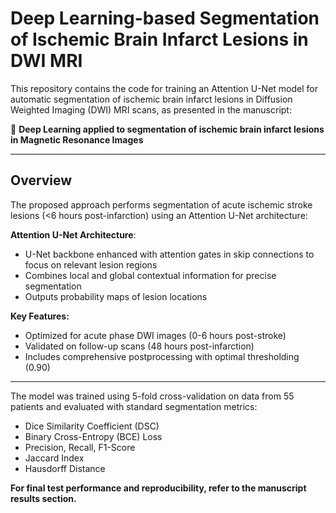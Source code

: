 # Deep Learning-based Segmentation of Ischemic Brain Infarct Lesions in DWI MRI
This repository contains the code for training an Attention U-Net model for automatic segmentation of ischemic brain infarct lesions in Diffusion Weighted Imaging (DWI) MRI scans, as presented in the manuscript:

📄 **Deep Learning applied to segmentation of ischemic brain infarct lesions in Magnetic Resonance Images**

---
## Overview
The proposed approach performs segmentation of acute ischemic stroke lesions (<6 hours post-infarction) using an Attention U-Net architecture:

**Attention U-Net Architecture**:

* U-Net backbone enhanced with attention gates in skip connections to focus on relevant lesion regions
* Combines local and global contextual information for precise segmentation
* Outputs probability maps of lesion locations

**Key Features:**

* Optimized for acute phase DWI images (0-6 hours post-stroke)
* Validated on follow-up scans (48 hours post-infarction)
* Includes comprehensive postprocessing with optimal thresholding (0.90)

---
The model was trained using 5-fold cross-validation on data from 55 patients and evaluated with standard segmentation metrics:

+ Dice Similarity Coefficient (DSC)
+ Binary Cross-Entropy (BCE) Loss
+ Precision, Recall, F1-Score
+ Jaccard Index
+ Hausdorff Distance

**For final test performance and reproducibility, refer to the manuscript results section.**
